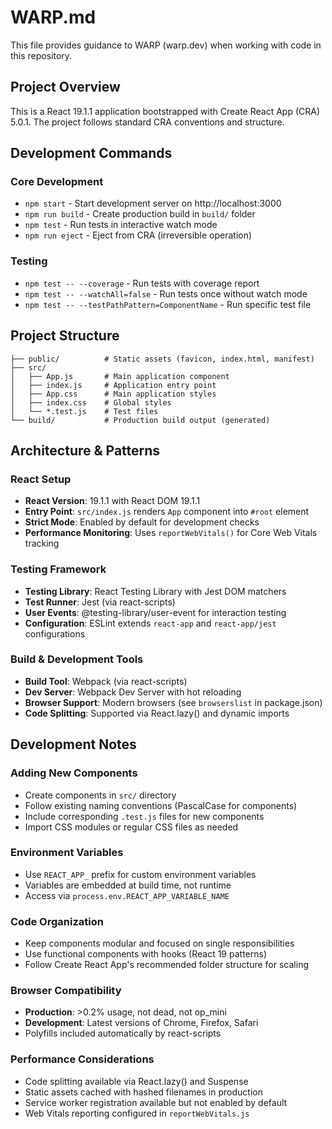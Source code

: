 # WARP.md

This file provides guidance to WARP (warp.dev) when working with code in this repository.

## Project Overview

This is a React 19.1.1 application bootstrapped with Create React App (CRA) 5.0.1. The project follows standard CRA conventions and structure.

## Development Commands

### Core Development
- `npm start` - Start development server on http://localhost:3000
- `npm run build` - Create production build in `build/` folder  
- `npm test` - Run tests in interactive watch mode
- `npm run eject` - Eject from CRA (irreversible operation)

### Testing
- `npm test -- --coverage` - Run tests with coverage report
- `npm test -- --watchAll=false` - Run tests once without watch mode
- `npm test -- --testPathPattern=ComponentName` - Run specific test file

## Project Structure

```
├── public/          # Static assets (favicon, index.html, manifest)
├── src/
│   ├── App.js       # Main application component
│   ├── index.js     # Application entry point
│   ├── App.css      # Main application styles
│   ├── index.css    # Global styles
│   └── *.test.js    # Test files
└── build/           # Production build output (generated)
```

## Architecture & Patterns

### React Setup
- **React Version**: 19.1.1 with React DOM 19.1.1
- **Entry Point**: `src/index.js` renders `App` component into `#root` element
- **Strict Mode**: Enabled by default for development checks
- **Performance Monitoring**: Uses `reportWebVitals()` for Core Web Vitals tracking

### Testing Framework
- **Testing Library**: React Testing Library with Jest DOM matchers
- **Test Runner**: Jest (via react-scripts)
- **User Events**: @testing-library/user-event for interaction testing
- **Configuration**: ESLint extends `react-app` and `react-app/jest` configurations

### Build & Development Tools
- **Build Tool**: Webpack (via react-scripts)
- **Dev Server**: Webpack Dev Server with hot reloading
- **Browser Support**: Modern browsers (see `browserslist` in package.json)
- **Code Splitting**: Supported via React.lazy() and dynamic imports

## Development Notes

### Adding New Components
- Create components in `src/` directory
- Follow existing naming conventions (PascalCase for components)
- Include corresponding `.test.js` files for new components
- Import CSS modules or regular CSS files as needed

### Environment Variables
- Use `REACT_APP_` prefix for custom environment variables
- Variables are embedded at build time, not runtime
- Access via `process.env.REACT_APP_VARIABLE_NAME`

### Code Organization
- Keep components modular and focused on single responsibilities  
- Use functional components with hooks (React 19 patterns)
- Follow Create React App's recommended folder structure for scaling

### Browser Compatibility
- **Production**: >0.2% usage, not dead, not op_mini
- **Development**: Latest versions of Chrome, Firefox, Safari
- Polyfills included automatically by react-scripts

### Performance Considerations
- Code splitting available via React.lazy() and Suspense
- Static assets cached with hashed filenames in production
- Service worker registration available but not enabled by default
- Web Vitals reporting configured in `reportWebVitals.js`
